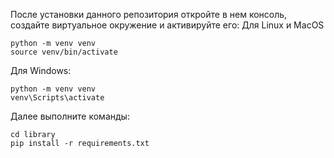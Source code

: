 После установки данного репозитория откройте в нем консоль, создайте виртуальное окружение и активируйте его:
Для Linux и MacOS
```
python -m venv venv
source venv/bin/activate
```
Для Windows:
```
python -m venv venv
venv\Scripts\activate
```
Далее выполните команды:
```
cd library
pip install -r requirements.txt
```
